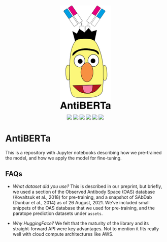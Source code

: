 <p align="center">
    <img src="banner.png" alt="blah" /><br>
</p>

<p align = "center">
    <img src="https://img.shields.io/static/v1?label=python&message=3.9&color=blue&style=flat-square"/>
    <a href="https://pytorch.org/"><img src="https://img.shields.io/static/v1?label=pytorch&message=1.9.0&color=blue&style=flat-square"/></a>
    <a href="https://huggingface.co/transformers/"><img src="https://img.shields.io/static/v1?label=huggingface&message=4.7.0&color=yellow&style=flat-square"/></a>
    <a href="https://huggingface.co/docs/datasets/"><img src="https://img.shields.io/static/v1?label=hf-datasets&message=1.11.0&color=yellow&style=flat-square"/></a>
    <a href="https://www.linkedin.com/company/alchemab-therapeutics-ltd/"><img src="https://img.shields.io/badge/LinkedIn-blue?style=flat&logo=linkedin&labelColor=blue"/></a>
    <a href="https://twitter.com/alchemabtx"><img src="https://img.shields.io/twitter/follow/alchemabtx?style=social"/></a>
</p>


# AntiBERTa

This is a repository with Jupyter notebooks describing how we pre-trained the model, and how we apply the model
for fine-tuning.

## FAQs

* _What dataset did you use?_ This is described in our preprint, but briefly, we used a section of the Observed Antibody
  Space (OAS) database (Kovaltsuk et al., 2018) for pre-training, and a snapshot of SAbDab (Dunbar et al., 2014) as of
  26 August, 2021. We've included small snippets of the OAS database that we used for pre-training, and the paratope
  prediction datasets under `assets`.
  
* _Why HuggingFace?_ We felt that the maturity of the library and its straight-forward API were key advantages. Not to
mention it fits really well with cloud compute architectures like AWS.
